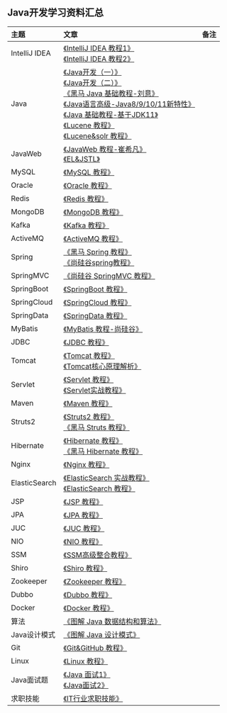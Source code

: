 ## Java开发学习资料汇总

主题|文章|备注
|:---|:---|:---|
|IntelliJ IDEA|[《IntelliJ IDEA 教程1》](https://www.bilibili.com/video/av38808672/?spm_id_from=333.788.b_636f6d6d656e74.117)<br>[《IntelliJ IDEA 教程2》](https://www.bilibili.com/video/av36213051/?spm_id_from=333.788.b_636f6d6d656e74.118)<br>|
|Java|[《Java开发（一）》](https://pan.baidu.com/s/1vtJhrxz2aKaUVw04rt33EQ#list/path=%2Fsharelink3102756558-460297762376632%2FJava%EF%BC%88%E4%B8%80%EF%BC%89&parentPath=%2Fsharelink3102756558-460297762376632)<br>[《Java开发（二）》]()<br>[《黑马 Java 基础教程-刘意》](https://www.bilibili.com/video/av33742840/?spm_id_from=333.788.b_636f6d6d656e74.103)<br>[《Java语言高级-Java8/9/10/11新特性》](https://www.bilibili.com/video/av51179510/?spm_id_from=333.788.b_636f6d6d656e74.110)<br>[《Java 基础教程-基于JDK11》](https://www.bilibili.com/video/av48370019/?spm_id_from=333.788.b_636f6d6d656e74.111)<br>[《Lucene 教程》](https://www.bilibili.com/video/av67100294?from=search&seid=15248120598004065090)<br>[《Lucene&solr 教程》](https://www.bilibili.com/video/av21961812?from=search&seid=15248120598004065090)<br>|
|JavaWeb|[《JavaWeb 教程-崔希凡》](https://www.bilibili.com/video/av37452727/?spm_id_from=333.788.b_636f6d6d656e74.104)<br>[《EL&JSTL》](https://www.bilibili.com/video/av63494187?from=search&seid=16653355917131700198)<br>|
|MySQL|[《MySQL 教程》](https://www.bilibili.com/video/av49181542/?spm_id_from=333.788.b_636f6d6d656e74.105)<br>|
|Oracle|[《Oracle 教程》](https://www.bilibili.com/video/av49926566/?spm_id_from=333.788.b_636f6d6d656e74.136)<br>|
|Redis|[《Redis 教程》](https://www.bilibili.com/video/av51139549/?spm_id_from=333.788.b_636f6d6d656e74.134)<br>|
|MongoDB|[《MongoDB 教程》](https://www.bilibili.com/video/av49923533/?spm_id_from=333.788.b_636f6d6d656e74.135)<br>|
|Kafka|[《Kafka 教程》](https://www.bilibili.com/video/av49920938/?spm_id_from=333.788.b_636f6d6d656e74.138)<br>|
|ActiveMQ|[《ActiveMQ 教程》](https://www.bilibili.com/video/av56121132/?spm_id_from=333.788.b_636f6d6d656e74.137)<br>|
|Spring|[《黑马 Spring 教程》](https://www.bilibili.com/video/av40323796/?spm_id_from=333.788.b_636f6d6d656e74.112)<br>[《尚硅谷spring教程》](https://www.bilibili.com/video/av50002153/?spm_id_from=333.788.b_636f6d6d656e74.113)<br>|
|SpringMVC|[《尚硅谷 SpringMVC 教程》](https://www.bilibili.com/video/av49996848/?spm_id_from=333.788.b_636f6d6d656e74.115)<br>|
|SpringBoot|[《SpringBoot 教程》](https://www.bilibili.com/video/av38657363/?spm_id_from=333.788.b_636f6d6d656e74.121)<br>|
|SpringCloud|[《SpringCloud 教程》](https://www.bilibili.com/video/av49106064/?spm_id_from=333.788.b_636f6d6d656e74.122)<br>|
|SpringData|[《SpringData 教程》](https://www.bilibili.com/video/av58110650/?spm_id_from=333.788.b_636f6d6d656e74.123)<br>|
|MyBatis|[《MyBatis 教程-尚硅谷》](https://www.bilibili.com/video/av50003691/?spm_id_from=333.788.b_636f6d6d656e74.114)<br>|
|JDBC|[《JDBC 教程》](https://www.bilibili.com/video/av67955358?from=search&seid=10204444697768335413)<br>|
|Tomcat|[《Tomcat 教程》](https://www.bilibili.com/video/av22230799?from=search&seid=4389610206869396994)<br>[《Tomcat核心原理解析》](https://www.bilibili.com/video/av67233983?from=search&seid=4389610206869396994)<br>|
|Servlet|[《Servlet 教程》](https://www.bilibili.com/video/av33969622?from=search&seid=17456005872578435328)<br>[《Servlet实战教程》](https://www.bilibili.com/video/av14548473?from=search&seid=17456005872578435328)<br>|
|Maven|[《Maven 教程》](https://www.bilibili.com/video/av36557763?from=search&seid=7993530584446559374)<br>|
|Struts2|[《Struts2 教程》](https://www.bilibili.com/video/av14543156?from=search&seid=3006043411378498278)<br>[《黑马 Struts 教程》](https://www.bilibili.com/video/av63472546?from=search&seid=3006043411378498278)<br>|
|Hibernate|[《Hibernate 教程》](https://www.bilibili.com/video/av62765071?from=search&seid=4793022494819506821)<br>[《黑马 Hibernate 教程》](https://www.bilibili.com/video/av14538659?from=search&seid=4793022494819506821)<br>|
|Nginx|[《Nginx 教程》](https://www.bilibili.com/video/av68136734?from=search&seid=3817871969240537049)<br>|
|ElasticSearch|[《ElasticSearch 实战教程》](https://www.bilibili.com/video/av35882450?from=search&seid=10216030164683781260)<br>[《ElasticSearch 教程》](https://www.bilibili.com/video/av54124452?from=search&seid=10216030164683781260)<br>|
|JSP|[《JSP 教程》](https://www.bilibili.com/video/av14753783?from=search&seid=17215005692187724887)<br>|
|JPA|[《JPA 教程》](https://www.bilibili.com/video/av58112424/?spm_id_from=333.788.b_636f6d6d656e74.107)<br>|
|JUC|[《JUC 教程》](https://www.bilibili.com/video/av58122884/?spm_id_from=333.788.b_636f6d6d656e74.108)<br>|
|NIO|[《NIO 教程》](https://www.bilibili.com/video/av58122578/?spm_id_from=333.788.b_636f6d6d656e74.109)<br>|
|SSM|[《SSM高级整合教程》](https://www.bilibili.com/video/av56363272/?spm_id_from=333.788.b_636f6d6d656e74.116)<br>|
|Shiro|[《Shiro 教程》](https://www.bilibili.com/video/av49915884/?spm_id_from=333.788.b_636f6d6d656e74.139)<br>|
|Zookeeper|[《Zookeeper 教程》](https://www.bilibili.com/video/av49270221/?spm_id_from=333.788.b_636f6d6d656e74.140)<br>|
|Dubbo|[《Dubbo 教程》](https://www.bilibili.com/video/av49269938/?spm_id_from=333.788.b_636f6d6d656e74.141)<br>|
|Docker|[《Docker 教程》](https://www.bilibili.com/video/av49095718/?spm_id_from=333.788.b_636f6d6d656e74.142)<br>|
|算法|[《图解 Java 数据结构和算法》](https://www.bilibili.com/video/av54095344/?spm_id_from=333.788.b_636f6d6d656e74.125)<br>|
|Java设计模式|[《图解 Java 设计模式》](https://www.bilibili.com/video/av58076246/?spm_id_from=333.788.b_636f6d6d656e74.120)<br>|
|Git|[《Git&GitHub 教程》](https://www.bilibili.com/video/av49085612/?spm_id_from=333.788.b_636f6d6d656e74.143)<br>|
|Linux|[《Linux 教程》](https://www.bilibili.com/video/av56460973/?spm_id_from=333.788.b_636f6d6d656e74.144)<br>|
|Java面试题|[《Java 面试1》](https://www.bilibili.com/video/av37602130/?spm_id_from=333.788.b_636f6d6d656e74.126)<br>[《Java面试2》](https://www.bilibili.com/video/av48988279/?spm_id_from=333.788.b_636f6d6d656e74.127)<br>|
|求职技能|[《IT行业求职技能》](https://www.bilibili.com/video/av53800224/?spm_id_from=333.788.b_636f6d6d656e74.124)<br>|










